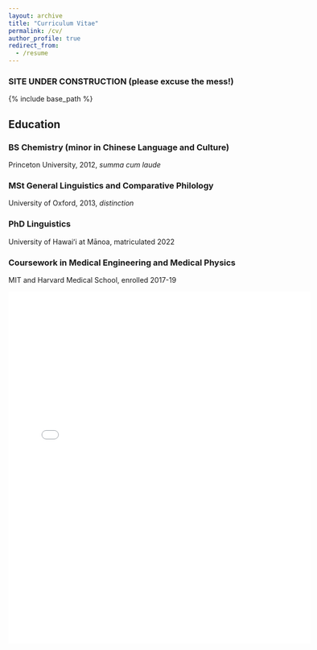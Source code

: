 ```yaml
---
layout: archive
title: "Curriculum Vitae"
permalink: /cv/
author_profile: true
redirect_from:
  - /resume
---
```

### SITE UNDER CONSTRUCTION (please excuse the mess!)


{% include base_path %}

## Education

### BS Chemistry (minor in Chinese Language and Culture)

Princeton University, 2012, <i>summa cum laude</i>

### MSt General Linguistics and Comparative Philology

University of Oxford, 2013, <i>distinction</i>

### PhD Linguistics

University of Hawaiʻi at Mānoa, matriculated 2022

### Coursework in Medical Engineering and Medical Physics

MIT and Harvard Medical School, enrolled 2017-19 

<embed src="{{ site.baseurl }}/files/CV.pdf" width="600" height="700" type='application/pdf'> 